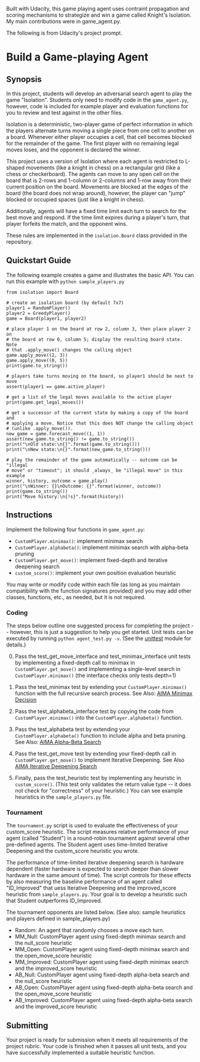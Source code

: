 Built with Udacity, this game playing agent uses contraint propagation and scoring mechanisms to strategize and win a game called Knight's Isolation. My main contributions were in game_agent.py.

The following is from Udacity's project prompt.
# Build a Game-playing Agent

## Synopsis

In this project, students will develop an adversarial search agent to play the game "Isolation".  Students only need to modify code in the `game_agent.py`, however, code is included for example player and evaluation functions for you to review and test against in the other files.

Isolation is a deterministic, two-player game of perfect information in which the players alternate turns moving a single piece from one cell to another on a board.  Whenever either player occupies a cell, that cell becomes blocked for the remainder of the game.  The first player with no remaining legal moves loses, and the opponent is declared the winner.

This project uses a version of Isolation where each agent is restricted to L-shaped movements (like a knight in chess) on a rectangular grid (like a chess or checkerboard).  The agents can move to any open cell on the board that is 2-rows and 1-column or 2-columns and 1-row away from their current position on the board. Movements are blocked at the edges of the board (the board does not wrap around), however, the player can "jump" blocked or occupied spaces (just like a knight in chess).

Additionally, agents will have a fixed time limit each turn to search for the best move and respond.  If the time limit expires during a player's turn, that player forfeits the match, and the opponent wins.

These rules are implemented in the `isolation.Board` class provided in the repository. 


## Quickstart Guide

The following example creates a game and illustrates the basic API. You can run this example with `python sample_players.py`

    from isolation import Board

    # create an isolation board (by default 7x7)
    player1 = RandomPlayer()
    player2 = GreedyPlayer()
    game = Board(player1, player2)

    # place player 1 on the board at row 2, column 3, then place player 2 on
    # the board at row 0, column 5; display the resulting board state.  Note
    # that .apply_move() changes the calling object
    game.apply_move((2, 3))
    game.apply_move((0, 5))
    print(game.to_string())

    # players take turns moving on the board, so player1 should be next to move
    assert(player1 == game.active_player)

    # get a list of the legal moves available to the active player
    print(game.get_legal_moves())

    # get a successor of the current state by making a copy of the board and
    # applying a move. Notice that this does NOT change the calling object
    # (unlike .apply_move()).
    new_game = game.forecast_move((1, 1))
    assert(new_game.to_string() != game.to_string())
    print("\nOld state:\n{}".format(game.to_string()))
    print("\nNew state:\n{}".format(new_game.to_string()))

    # play the remainder of the game automatically -- outcome can be "illegal
    # move" or "timeout"; it should _always_ be "illegal move" in this example
    winner, history, outcome = game.play()
    print("\nWinner: {}\nOutcome: {}".format(winner, outcome))
    print(game.to_string())
    print("Move history:\n{!s}".format(history))


## Instructions

Implement the following four functions in `game_agent.py`:

- `CustomPlayer.minimax()`: implement minimax search
- `CustomPlayer.alphabeta()`: implement minimax search with alpha-beta pruning
- `CustomPlayer.get_move()`: implement fixed-depth and iterative deepening search
- `custom_score()`: implement your own position evaluation heuristic

You may write or modify code within each file (as long as you maintain compatibility with the function signatures provided) and you may add other classes, functions, etc., as needed, but it is not required.  


### Coding

The steps below outline one suggested process for completing the project -- however, this is just a suggestion to help you get started.  Unit tests can be executed by running `python agent_test.py -v`.  (See the [unittest](https://docs.python.org/3/library/unittest.html#basic-example) module for details.)

0. Pass the test_get_move_interface and test_minimax_interface unit tests by implementing a fixed-depth call to minimax in `CustomPlayer.get_move()` and implementing a single-level search in `CustomPlayer.minimax()` (the interface checks only tests depth=1)

0. Pass the test_minimax test by extending your `CustomPlayer.minimax()` function with the full recursive search process.  See Also: [AIMA Minimax Decision](https://github.com/aimacode/aima-pseudocode/blob/master/md/Minimax-Decision.md)

0. Pass the test_alphabeta_interface test by copying the code from `CustomPlayer.minimax()` into the `CustomPlayer.alphabeta()` function.

0. Pass the test_alphabeta test by extending your `CustomPlayer.alphabeta()` function to include alpha and beta pruning.  See Also: [AIMA Alpha-Beta Search](https://github.com/aimacode/aima-pseudocode/blob/master/md/Alpha-Beta-Search.md)

0. Pass the test_get_move test by extending your fixed-depth call in `CustomPlayer.get_move()` to implement Iterative Deepening.  See Also [AIMA Iterative Deepening Search](https://github.com/aimacode/aima-pseudocode/blob/master/md/Iterative-Deepening-Search.md)

0. Finally, pass the test_heuristic test by implementing any heuristic in `custom_score()`.  (This test only validates the return value type -- it does not check for "correctness" of your heuristic.)  You can see example heuristics in the `sample_players.py` file.


### Tournament

The `tournament.py` script is used to evaluate the effectiveness of your custom_score heuristic.  The script measures relative performance of your agent (called "Student") in a round-robin tournament against several other pre-defined agents.  The Student agent uses time-limited Iterative Deepening and the custom_score heuristic you wrote.

The performance of time-limited iterative deepening search is hardware dependent (faster hardware is expected to search deeper than slower hardware in the same amount of time).  The script controls for these effects by also measuring the baseline performance of an agent called "ID_Improved" that uess Iterative Deepening and the improved_score heuristic from `sample_players.py`.  Your goal is to develop a heuristic such that Student outperforms ID_Improved.

The tournament opponents are listed below. (See also: sample heuristics and players defined in sample_players.py)

- Random: An agent that randomly chooses a move each turn.
- MM_Null: CustomPlayer agent using fixed-depth minimax search and the null_score heuristic
- MM_Open: CustomPlayer agent using fixed-depth minimax search and the open_move_score heuristic
- MM_Improved: CustomPlayer agent using fixed-depth minimax search and the improved_score heuristic
- AB_Null: CustomPlayer agent using fixed-depth alpha-beta search and the null_score heuristic
- AB_Open: CustomPlayer agent using fixed-depth alpha-beta search and the open_move_score heuristic
- AB_Improved: CustomPlayer agent using fixed-depth alpha-beta search and the improved_score heuristic


## Submitting

Your project is ready for submission when it meets all requirements of the project rubric.  Your code is finished when it passes all unit tests, and you have successfully implemented a suitable heuristic function.
